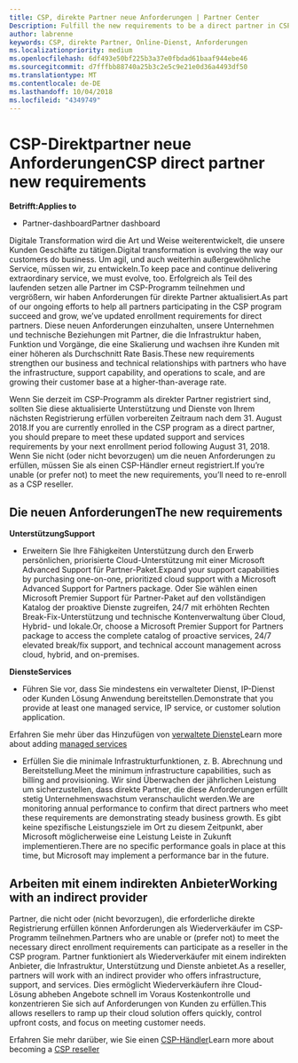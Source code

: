 ```yaml
---
title: CSP, direkte Partner neue Anforderungen | Partner Center
Description: Fulfill the new requirements to be a direct partner in CSP
author: labrenne
keywords: CSP, direkte Partner, Online-Dienst, Anforderungen
ms.localizationpriority: medium
ms.openlocfilehash: 6df493e50bf225b3a37e0fbdad61baaf944ebe46
ms.sourcegitcommit: d7fffbb88740a25b3c2e5c9e21e0d36a4493df50
ms.translationtype: MT
ms.contentlocale: de-DE
ms.lasthandoff: 10/04/2018
ms.locfileid: "4349749"
---
```

# <a name="csp-direct-partner-new-requirements"></a><span data-ttu-id="79240-103">CSP-Direktpartner neue Anforderungen</span><span class="sxs-lookup"><span data-stu-id="79240-103">CSP direct partner new requirements</span></span>

**<span data-ttu-id="79240-104">Betrifft:</span><span class="sxs-lookup"><span data-stu-id="79240-104">Applies to</span></span>**

- <span data-ttu-id="79240-105">Partner-dashboard</span><span class="sxs-lookup"><span data-stu-id="79240-105">Partner dashboard</span></span>

<span data-ttu-id="79240-106">Digitale Transformation wird die Art und Weise weiterentwickelt, die unsere Kunden Geschäfte zu tätigen.</span><span class="sxs-lookup"><span data-stu-id="79240-106">Digital transformation is evolving the way our customers do business.</span></span> <span data-ttu-id="79240-107">Um agil, und auch weiterhin außergewöhnliche Service, müssen wir, zu entwickeln.</span><span class="sxs-lookup"><span data-stu-id="79240-107">To keep pace and continue delivering extraordinary service, we must evolve, too.</span></span> <span data-ttu-id="79240-108">Erfolgreich als Teil des laufenden setzen alle Partner im CSP-Programm teilnehmen und vergrößern, wir haben Anforderungen für direkte Partner aktualisiert.</span><span class="sxs-lookup"><span data-stu-id="79240-108">As part of our ongoing efforts to help all partners participating in the CSP program succeed and grow, we’ve updated enrollment requirements for direct partners.</span></span> <span data-ttu-id="79240-109">Diese neuen Anforderungen einzuhalten, unsere Unternehmen und technische Beziehungen mit Partner, die die Infrastruktur haben, Funktion und Vorgänge, die eine Skalierung und wachsen ihre Kunden mit einer höheren als Durchschnitt Rate Basis.</span><span class="sxs-lookup"><span data-stu-id="79240-109">These new requirements strengthen our business and technical relationships with partners who have the infrastructure, support capability, and operations to scale, and are growing their customer base at a higher-than-average rate.</span></span>

<span data-ttu-id="79240-110">Wenn Sie derzeit im CSP-Programm als direkter Partner registriert sind, sollten Sie diese aktualisierte Unterstützung und Dienste von Ihrem nächsten Registrierung erfüllen vorbereiten Zeitraum nach dem 31. August 2018.</span><span class="sxs-lookup"><span data-stu-id="79240-110">If you are currently enrolled in the CSP program as a direct partner, you should prepare to meet these updated support and services requirements by your next enrollment period following August 31, 2018.</span></span> <span data-ttu-id="79240-111">Wenn Sie nicht (oder nicht bevorzugen) um die neuen Anforderungen zu erfüllen, müssen Sie als einen CSP-Händler erneut registriert.</span><span class="sxs-lookup"><span data-stu-id="79240-111">If you’re unable (or prefer not) to meet the new requirements, you’ll need to re-enroll as a CSP reseller.</span></span>

## <a name="the-new-requirements"></a><span data-ttu-id="79240-112">Die neuen Anforderungen</span><span class="sxs-lookup"><span data-stu-id="79240-112">The new requirements</span></span>

**<span data-ttu-id="79240-113">Unterstützung</span><span class="sxs-lookup"><span data-stu-id="79240-113">Support</span></span>**

- <span data-ttu-id="79240-114">Erweitern Sie Ihre Fähigkeiten Unterstützung durch den Erwerb persönlichen, priorisierte Cloud-Unterstützung mit einer Microsoft Advanced Support für Partner-Paket.</span><span class="sxs-lookup"><span data-stu-id="79240-114">Expand your support capabilities by purchasing one-on-one, prioritized cloud support with a Microsoft Advanced Support for Partners package.</span></span> <span data-ttu-id="79240-115">Oder Sie wählen einen Microsoft Premier Support für Partner-Paket auf den vollständigen Katalog der proaktive Dienste zugreifen, 24/7 mit erhöhten Rechten Break-Fix-Unterstützung und technische Kontenverwaltung über Cloud, Hybrid- und lokale.</span><span class="sxs-lookup"><span data-stu-id="79240-115">Or, choose a Microsoft Premier Support for Partners package to access the complete catalog of proactive services, 24/7 elevated break/fix support, and technical account management across cloud, hybrid, and on-premises.</span></span> 

**<span data-ttu-id="79240-116">Dienste</span><span class="sxs-lookup"><span data-stu-id="79240-116">Services</span></span>**

- <span data-ttu-id="79240-117">Führen Sie vor, dass Sie mindestens ein verwalteter Dienst, IP-Dienst oder Kunden Lösung Anwendung bereitstellen.</span><span class="sxs-lookup"><span data-stu-id="79240-117">Demonstrate that you provide at least one managed service, IP service, or customer solution application.</span></span> 

<span data-ttu-id="79240-118">Erfahren Sie mehr über das Hinzufügen von [verwaltete Dienste](https://partner.microsoft.com/business-opportunities/managed-services-provider)</span><span class="sxs-lookup"><span data-stu-id="79240-118">Learn more about adding [managed services](https://partner.microsoft.com/business-opportunities/managed-services-provider)</span></span> 

- <span data-ttu-id="79240-119">Erfüllen Sie die minimale Infrastrukturfunktionen, z. B. Abrechnung und Bereitstellung.</span><span class="sxs-lookup"><span data-stu-id="79240-119">Meet the minimum infrastructure capabilities, such as billing and provisioning.</span></span>
<span data-ttu-id="79240-120">Wir sind Überwachen der jährlichen Leistung um sicherzustellen, dass direkte Partner, die diese Anforderungen erfüllt stetig Unternehmenswachstum veranschaulicht werden.</span><span class="sxs-lookup"><span data-stu-id="79240-120">We are monitoring annual performance to confirm that direct partners who meet these requirements are demonstrating steady business growth.</span></span> <span data-ttu-id="79240-121">Es gibt keine spezifische Leistungsziele im Ort zu diesem Zeitpunkt, aber Microsoft möglicherweise eine Leistung Leiste in Zukunft implementieren.</span><span class="sxs-lookup"><span data-stu-id="79240-121">There are no specific performance goals in place at this time, but Microsoft may implement a performance bar in the future.</span></span> 

## <a name="working-with-an-indirect-provider"></a><span data-ttu-id="79240-122">Arbeiten mit einem indirekten Anbieter</span><span class="sxs-lookup"><span data-stu-id="79240-122">Working with an indirect provider</span></span>

<span data-ttu-id="79240-123">Partner, die nicht oder (nicht bevorzugen), die erforderliche direkte Registrierung erfüllen können Anforderungen als Wiederverkäufer im CSP-Programm teilnehmen.</span><span class="sxs-lookup"><span data-stu-id="79240-123">Partners who are unable or (prefer not) to meet the necessary direct enrollment requirements can participate as a reseller in the CSP program.</span></span> <span data-ttu-id="79240-124">Partner funktioniert als Wiederverkäufer mit einem indirekten Anbieter, die Infrastruktur, Unterstützung und Dienste anbietet.</span><span class="sxs-lookup"><span data-stu-id="79240-124">As a reseller, partners will work with an indirect provider who offers infrastructure, support, and services.</span></span> <span data-ttu-id="79240-125">Dies ermöglicht Wiederverkäufern ihre Cloud-Lösung abheben Angebote schnell im Voraus Kostenkontrolle und konzentrieren Sie sich auf Anforderungen von Kunden zu erfüllen.</span><span class="sxs-lookup"><span data-stu-id="79240-125">This allows resellers to ramp up their cloud solution offers quickly, control upfront costs, and focus on meeting customer needs.</span></span>  

<span data-ttu-id="79240-126">Erfahren Sie mehr darüber, wie Sie einen [CSP-Händler](https://partner.microsoft.com/cloud-solution-provider)</span><span class="sxs-lookup"><span data-stu-id="79240-126">Learn more about becoming a [CSP reseller](https://partner.microsoft.com/cloud-solution-provider)</span></span>



